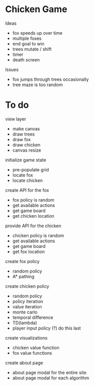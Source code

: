 # Chicken Game

Ideas

* fox speeds up over time
* multiple foxes
* end goal to win
* trees mutate / shift
* timer
* death screen

Issues

* fox jumps through trees occasionally
* tree maze is too random

# To do

view layer

- make canvas
- draw trees
- draw fox
- draw chicken
- canvas resize

initialize game state

- pre-populate grid
- locate fox
- locate chicken

create API for the fox

- fox policy is random
- get available actions
- get game board
- get chicken location

provide API for the chicken

- chicken policy is random
- get available actions
- get game board
- get fox location

create fox policy

- random policy
- A* pathing

create chicken policy

- random policy
- policy iteration
- value iteration
- monte carlo
- temporal difference
- TD(lambda)
- player input policy (?) do this last

create visualizations

- chicken value function
- fox value functions

create about page

- about page modal for the entire site
- about page modal for each algorithm
